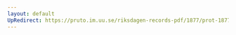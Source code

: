 ```yaml
---
layout: default
UpRedirect: https://pruto.im.uu.se/riksdagen-records-pdf/1877/prot-1877--fk--043/prot-1877--fk--043_023.pdf
---
```

